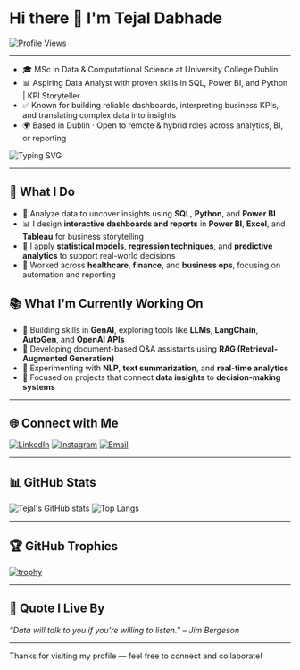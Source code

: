# Hi there 👋 I'm Tejal Dabhade

![Profile Views](https://komarev.com/ghpvc/?username=tejaldabhade&label=PROFILE+VIEWS&color=0e75b6&style=flat)

---

- 🎓 MSc in Data & Computational Science at University College Dublin
- 📊 Aspiring Data Analyst with proven skills in SQL, Power BI, and Python |  KPI Storyteller 
- ✅ Known for building reliable dashboards, interpreting business KPIs, and translating complex data into insights
- 🌍 Based in Dublin · Open to remote & hybrid roles across analytics, BI, or reporting

![Typing SVG](https://readme-typing-svg.herokuapp.com?color=36BCF7&size=22&center=true&lines=Crafting+intelligent,+data-driven+solutions)

---

## 🔬 What I Do

- 🧮 Analyze data to uncover insights using **SQL**, **Python**, and **Power BI**
- 📊 I design **interactive dashboards and reports** in **Power BI**, **Excel**, and **Tableau** for business storytelling
- 🧠 I apply **statistical models**, **regression techniques**, and **predictive analytics** to support real-world decisions
- 💼 Worked across **healthcare**, **finance**, and **business ops**, focusing on automation and reporting


## 📚 What I'm Currently Working On

- 🤖 Building skills in **GenAI**, exploring tools like **LLMs**, **LangChain**, **AutoGen**, and **OpenAI APIs**
- 🧠 Developing document-based Q&A assistants using **RAG (Retrieval-Augmented Generation)**
- 💬 Experimenting with **NLP**, **text summarization**, and **real-time analytics**
- 🎯 Focused on projects that connect **data insights** to **decision-making systems**

---

## 🌐 Connect with Me

[![LinkedIn](https://img.shields.io/badge/-LinkedIn-0077B5?style=flat-square&logo=linkedin&logoColor=white)](https://www.linkedin.com/in/tejaldabhade/)
[![Instagram](https://img.shields.io/badge/-Instagram-E4405F?style=flat-square&logo=instagram&logoColor=white)](https://www.instagram.com/floryn_223) 
[![Email](https://img.shields.io/badge/-Email-D14836?style=flat-square&logo=gmail&logoColor=white)](mailto:tejal.n.dabhade@gmail.com)

---

## 📊 GitHub Stats

![Tejal's GitHub stats](https://github-readme-stats.vercel.app/api?username=tejaldabhade&show_icons=true&theme=midnight-purple&hide=issues)
![Top Langs](https://github-readme-stats.vercel.app/api/top-langs/?username=tejaldabhade&layout=compact&theme=midnight-purple)

---

## 🏆 GitHub Trophies

[![trophy](https://github-profile-trophy.vercel.app/?username=tejaldabhade&theme=onestar&margin-w=10&margin-h=15)](https://github.com/ryo-ma/github-profile-trophy)

---

## 🧠 Quote I Live By

*“Data will talk to you if you’re willing to listen.” – Jim Bergeson*

---

Thanks for visiting my profile — feel free to connect and collaborate!


